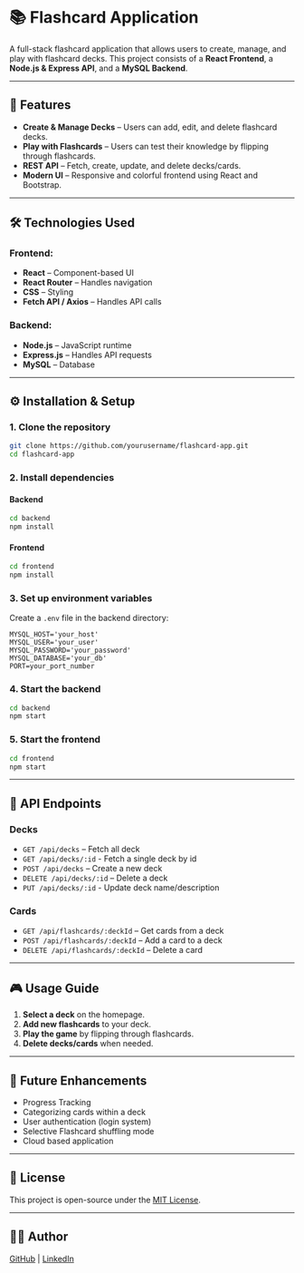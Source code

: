 # 📚 Flashcard Application

A full-stack flashcard application that allows users to create, manage, and play with flashcard decks. This project consists of a **React Frontend**, a **Node.js & Express API**, and a **MySQL Backend**.

---

## 🚀 Features

- **Create & Manage Decks** – Users can add, edit, and delete flashcard decks.
- **Play with Flashcards** – Users can test their knowledge by flipping through flashcards.
- **REST API** – Fetch, create, update, and delete decks/cards.
- **Modern UI** – Responsive and colorful frontend using React and Bootstrap.

---

## 🛠️ Technologies Used

### **Frontend:**
- **React** – Component-based UI
- **React Router** – Handles navigation
- **CSS** – Styling
- **Fetch API / Axios** – Handles API calls

### **Backend:**
- **Node.js** – JavaScript runtime
- **Express.js** – Handles API requests
- **MySQL** – Database

---

## ⚙️ Installation & Setup

### **1. Clone the repository**
```sh
git clone https://github.com/yourusername/flashcard-app.git
cd flashcard-app
```

### **2. Install dependencies**
#### **Backend**
```sh
cd backend
npm install
```

#### **Frontend**
```sh
cd frontend
npm install
```

### **3. Set up environment variables**
Create a `.env` file in the backend directory:
```
MYSQL_HOST='your_host'
MYSQL_USER='your_user'
MYSQL_PASSWORD='your_password'
MYSQL_DATABASE='your_db'
PORT=your_port_number 
```

### **4. Start the backend**
```sh
cd backend
npm start
```

### **5. Start the frontend**
```sh
cd frontend
npm start
```

---

## 📡 API Endpoints

### **Decks**
- `GET /api/decks` – Fetch all deck
- `GET /api/decks/:id` - Fetch a single deck by id
- `POST /api/decks` – Create a new deck
- `DELETE /api/decks/:id` – Delete a deck
- `PUT /api/decks/:id` - Update deck name/description

### **Cards**
- `GET /api/flashcards/:deckId` – Get cards from a deck
- `POST /api/flashcards/:deckId` – Add a card to a deck
- `DELETE /api/flashcards/:deckId` – Delete a card

---

## 🎮 Usage Guide

1. **Select a deck** on the homepage.
2. **Add new flashcards** to your deck.
3. **Play the game** by flipping through flashcards.
4. **Delete decks/cards** when needed.

---

## 📌 Future Enhancements
- Progress Tracking
- Categorizing cards within a deck
- User authentication (login system)
- Selective Flashcard shuffling mode
- Cloud based application

---

## 📜 License
This project is open-source under the [MIT License](LICENSE).

---

## 👨‍💻 Author 
[GitHub](https://github.com/TylerRollo) | [LinkedIn](https://linkedin.com/in/tyler-rollo)

